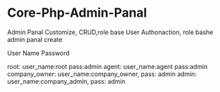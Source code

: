 # Core-Php-Admin-Panal

Admin Panal Customize, CRUD,role base User Authonaction, role bashe admin panal create 

User Name Password

root: user_name:root pass:admin
agent: user_name:agent pass:admin
company_owner: user_name:company_owner, pass: admin
admin: user_name:company_admin, pass: admin




